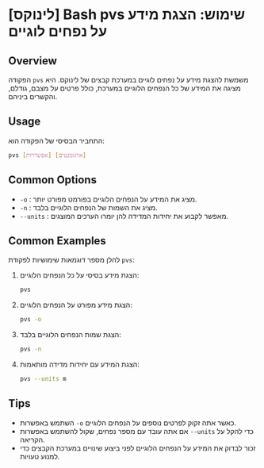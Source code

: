 # [לינוקס] Bash pvs שימוש: הצגת מידע על נפחים לוגיים

## Overview
הפקודה `pvs` משמשת להצגת מידע על נפחים לוגיים במערכת קבצים של לינוקס. היא מציגה את המידע של כל הנפחים הלוגיים במערכת, כולל פרטים על מצבם, גודלם, והקשרים ביניהם.

## Usage
התחביר הבסיסי של הפקודה הוא:

```bash
pvs [אפשרויות] [ארגומנטים]
```

## Common Options
- `-o` : מציג את המידע על הנפחים הלוגיים בפורמט מפורט יותר.
- `-n` : מציג את השמות של הנפחים הלוגיים בלבד.
- `--units` : מאפשר לקבוע את יחידות המדידה להן יומרו הערכים המוצגים.

## Common Examples
להלן מספר דוגמאות שימושיות לפקודת `pvs`:

1. הצגת מידע בסיסי על כל הנפחים הלוגיים:
   ```bash
   pvs
   ```

2. הצגת מידע מפורט על הנפחים הלוגיים:
   ```bash
   pvs -o
   ```

3. הצגת שמות הנפחים הלוגיים בלבד:
   ```bash
   pvs -n
   ```

4. הצגת המידע עם יחידות מדידה מותאמות:
   ```bash
   pvs --units m
   ```

## Tips
- השתמש באפשרות `-o` כאשר אתה זקוק לפרטים נוספים על הנפחים הלוגיים.
- אם אתה עובד עם מספר נפחים, שקול להשתמש באפשרות `--units` כדי להקל על הקריאה.
- זכור לבדוק את המידע על הנפחים הלוגיים לפני ביצוע שינויים במערכת הקבצים כדי למנוע טעויות.